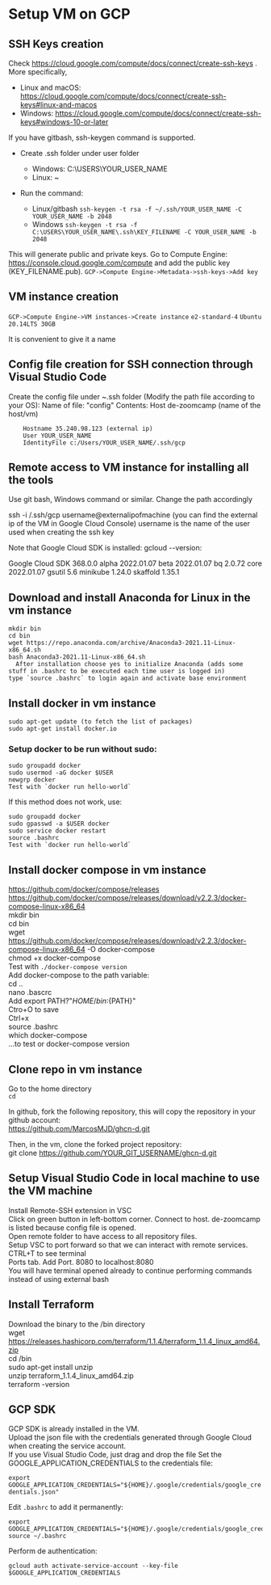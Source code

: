 # Setup VM on GCP

## SSH Keys creation

Check https://cloud.google.com/compute/docs/connect/create-ssh-keys . 
More specifically,
- Linux and macOS: https://cloud.google.com/compute/docs/connect/create-ssh-keys#linux-and-macos 
- Windows: https://cloud.google.com/compute/docs/connect/create-ssh-keys#windows-10-or-later

If you have gitbash, ssh-keygen command is supported. 
- Create .ssh folder under user folder 
  - Windows: C:\USERS\YOUR_USER_NAME
  - Linux: ~
- Run the command: 

  - Linux/gitbash  `ssh-keygen -t rsa -f ~/.ssh/YOUR_USER_NAME -C YOUR_USER_NAME -b 2048`
  - Windows `ssh-keygen -t rsa -f C:\USERS\YOUR_USER_NAME\.ssh\KEY_FILENAME -C YOUR_USER_NAME -b 2048`

This will generate public and private keys.
Go to Compute Engine: https://console.cloud.google.com/compute and add the public key (KEY_FILENAME.pub).
`GCP->Compute Engine->Metadata->ssh-keys->Add key`

## VM instance creation

`GCP->Compute Engine->VM instances->Create instance`
`e2-standard-4`
`Ubuntu 20.14LTS 30GB`

It is convenient to give it a name

## Config file creation for SSH connection through Visual Studio Code

Create the config file under ~\.ssh folder (Modify the path file according to your OS):
Name of file: "config"
Contents:
    Host de-zoomcamp (name of the host/vm)
    
        Hostname 35.240.98.123 (external ip)
        User YOUR_USER_NAME
        IdentityFile c:/Users/YOUR_USER_NAME/.ssh/gcp

## Remote access to VM instance for installing all the tools

Use git bash, Windows command or similar. Change the path accordingly

  ssh -i /.ssh/gcp username@externalipofmachine (you can find the external ip of the VM in Google Cloud Console)
  username is the name of the user used when creating the ssh key

  Note that Google Cloud SDK is installed:
  gcloud --version:

  Google Cloud SDK 368.0.0
  alpha 2022.01.07
  beta 2022.01.07
  bq 2.0.72
  core 2022.01.07
  gsutil 5.6 
  minikube 1.24.0
  skaffold 1.35.1

## Download and install Anaconda for Linux in the vm instance

    mkdir bin
    cd bin
    wget https://repo.anaconda.com/archive/Anaconda3-2021.11-Linux-x86_64.sh
    bash Anaconda3-2021.11-Linux-x86_64.sh
      After installation choose yes to initialize Anaconda (adds some stuff in .bashrc to be executed each time user is logged in)
    type `source .bashrc` to login again and activate base environment

## Install docker in vm instance

    sudo apt-get update (to fetch the list of packages)
    sudo apt-get install docker.io

### Setup docker to be run without sudo:
    sudo groupadd docker  
    sudo usermod -aG docker $USER  
    newgrp docker  
    Test with `docker run hello-world` 
    
  If this method does not work, use:  

    sudo groupadd docker
    sudo gpasswd -a $USER docker
    sudo service docker restart
    source .bashrc
    Test with `docker run hello-world`  

## Install docker compose in vm instance

https://github.com/docker/compose/releases  
https://github.com/docker/compose/releases/download/v2.2.3/docker-compose-linux-x86_64  
    mkdir bin  
    cd bin  
    wget https://github.com/docker/compose/releases/download/v2.2.3/docker-compose-linux-x86_64 -O docker-compose  
    chmod +x docker-compose  
Test with `./docker-compose version`  
Add docker-compose to the path variable:  
    cd ..  
    nano .bascrc  
    Add export PATH?"${HOME}/bin:${PATH}"  
    Ctro+O to save  
    Ctrl+x  
    source .bashrc  
    which docker-compose  
...to test or docker-compose version  

## Clone repo in vm instance
Go to the home directory  
`cd`  

In github, fork the following repository, this will copy the repository in your github account:  
    https://github.com/MarcosMJD/ghcn-d.git  

Then, in the vm, clone the forked project repository:  
    git clone https://github.com/YOUR_GIT_USERNAME/ghcn-d.git  

## Setup Visual Studio Code in local machine to use the VM machine

Install Remote-SSH extension in VSC  
Click on green button in left-bottom corner. Connect to host. de-zoomcamp is listed because config file is opened.  
Open remote folder to have access to all repository files.  
Setup VSC to port forward so that we can interact with remote services.  
CTRL+T to see terminal  
  Ports tab. Add Port. 8080 to localhost:8080  
You will have terminal opened already to continue performing commands instead of using external bash  

## Install Terraform

Download the binary to the /bin directory  
    wget https://releases.hashicorp.com/terraform/1.1.4/terraform_1.1.4_linux_amd64.zip  
    cd /bin  
    sudo apt-get install unzip  
    unzip terraform_1.1.4_linux_amd64.zip  
    terraform -version  

## GCP SDK 

GCP SDK is already installed in the VM.  
Upload the json file with the credentials generated through Google Cloud when creating the service account.  
If you use Visual Studio Code, just drag and drop the file
Set the GOOGLE_APPLICATION_CREDENTIALS to the credentials file: 

`export GOOGLE_APPLICATION_CREDENTIALS="${HOME}/.google/credentials/google_credentials.json"  `

Edit `.bashrc` to add it permanently:  

    export GOOGLE_APPLICATION_CREDENTIALS="${HOME}/.google/credentials/google_credentials.json"
    source ~/.bashrc
Perform de authentication:  

`gcloud auth activate-service-account --key-file $GOOGLE_APPLICATION_CREDENTIALS`  





